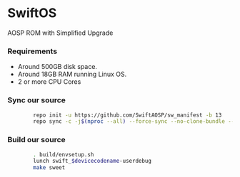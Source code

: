 # SwiftOS
AOSP ROM with Simplified Upgrade

### Requirements
- Around 500GB disk space.
- Around 18GB RAM running Linux OS.
- 2 or more CPU Cores

### Sync our source ###
```bash
        repo init -u https://github.com/SwiftAOSP/sw_manifest -b 13
        repo sync -c -j$(nproc --all) --force-sync --no-clone-bundle --no-tags
```

### Build our source ###
```bash
        . build/envsetup.sh
        lunch swift_$devicecodename-userdebug
        make sweet
```
